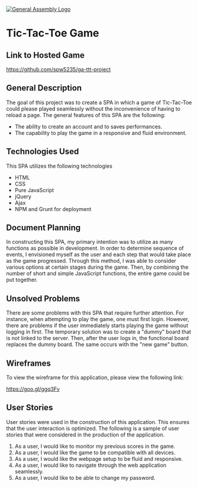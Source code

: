 [![General Assembly Logo](https://camo.githubusercontent.com/1a91b05b8f4d44b5bbfb83abac2b0996d8e26c92/687474703a2f2f692e696d6775722e636f6d2f6b6538555354712e706e67)](https://generalassemb.ly/education/web-development-immersive)

# Tic-Tac-Toe Game

## Link to Hosted Game

https://github.com/spw5235/ga-ttt-project

## General Description

The goal of this project was to create a SPA in which a game of Tic-Tac-Toe could please played seamlessly without the inconvenience of having to reload a page.  The general features of this SPA are the following:

-   The ability to create an account and to saves performances.
-   The capability to play the game in a responsive and fluid environment.

## Technologies Used

This SPA utilizes the following technologies

-   HTML
-   CSS
-   Pure JavaScript
-   jQuery
-   Ajax
-   NPM and Grunt for deployment

## Document Planning

In constructing this SPA, my primary intention was to utilize as many functions as possible in development.  In order to determine sequence of events, I envisioned myself as the user and each step that would take place as the game progressed.  Through this method, I was able to consider various options at certain stages during the game.  Then, by combining the number of short and simple JavaScript functions, the entire game could be put together.

## Unsolved Problems

There are some problems with this SPA that require further attention.  For instance, when attempting to play the game, one must first login.  However, there are problems if the user immediately starts playing the game without logging in first.  The temporary solution was to create a "dummy" board that is not linked to the server.  Then, after the user logs in, the functional board replaces the dummy board.  The same occurs with the "new game" button.

## Wireframes
To view the wireframe for this application, please view the following link:

https://goo.gl/ggq3Fv

## User Stories

User stories were used in the construction of this application.  This ensures that the user interaction is optimized.  The following is a sample of user stories that were considered in the production of the application.

1. As a user, I would like to monitor my previous scores in the game.
2. As a user, I would like the game to be compatible with all devices.
3. As a user, I would like the webpage setup to be fluid and responsive.
4. As a user, I would like to navigate through the web application seamlessly.
5. As a user, I would like to be able to change my password.
